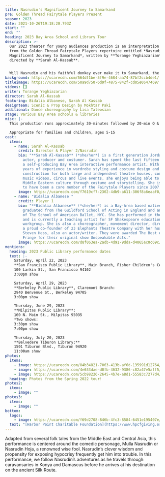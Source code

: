```yaml
---
title: Nasrudin's Magnificent Journey to Samarkand
pre: Golden Thread Fairytale Players Present
season: 2023
date: 2021-10-26T19:18:20.793Z
start: ""
end: ""
heading: 2023 Bay Area School and Library Tour
description: >-
  Our 2023 theater for young audiences production is an interpretation of a play
  from the Golden Thread Fairytale Players repertoire entitled *Nasrudin’s
  Magnificent Journey to Samarkand*, written by **Torange Yeghiazarian** and
  directed by **Sarah Al-Kassab**.


  Will Nasrudin and his faithful donkey ever make it to Samarkand, the center of arts and crafts on the ancient Silk Road? There is only one way to find out!
background: https://ucarecdn.com/564df1be-5f9e-4684-aa74-87bf2ccb4de1/
titleimage: https://ucarecdn.com/50a9d750-6d9f-4875-842f-cd05e0647469/
videos: []
writer: Torange Yeghiazarian
director: Sarah Al-Kassab
featuring: Bidalia Albanese, Sarah Al Kassab
designteam: Scenic & Prop Design by Mokhtar Paki
additional: Dance choreography by Lisa Tateosian
stage: Various Bay Area schools & libraries
misc: |-
  This production runs approximately 30-minutes followed by 20-min Q & A session

  Appropriate for families and children, ages 5-15
cast:
  items:
    - name: Sarah Al-Kassab
      credit: Director & Player 2/Nasrudin
      bio: "**Sarah Al-Kassab** (*she/her*) is a first generation Jordanian-American
        actor, producer and costumer. Sarah has spent the last fifteen years as
        a self-producing Bay Area interactive performance artist. With over 20
        years of experience in wardrobe styling and costume design and
        construction for both large and independent theatre houses, commercials,
        music videos, circus and live events, she enjoys being able to share
        Middle Eastern culture through costume and storytelling. She is thrilled
        to have been a core member of the Fairytale Players since 2007."
      image: https://ucarecdn.com/f7619cf7-2302-4db9-a611-306f8a6eaaf0/
    - name: "Bidalia Albanese "
      credit: Player 1
      bio: "**Bidalia Albanese** (*she/her*) is a Bay-Area based native New Yorker who
        graduated from The Guildford School of Acting in England and an alumnus
        of The School of American Ballet, NYC. She has performed in the UK, NYC,
        and is currently a teaching artist for SF Shakespeare education
        workgroup. She is also a choreographer, movement director, director, and
        a proud co-founder of 23 Elephants Theatre Company with her husband
        Steven Hess, also an actor/writer. They were awarded The Best of SF
        Fringe for their original show Unspeakable Acts."
      image: https://ucarecdn.com/d8f063ea-2adb-4d91-9dda-d4065ac0c69c/
mentions:
  heading: 2023 Public Library performance dates
  text: |-
    Saturday, April 22, 2023
    **San Francisco Public Library**, Main Branch, Fisher Children's Center:
    100 Larkin St., San Francisco 94102
    3:00pm show

    Saturday, April 29, 2023
    **Berkeley Public Library**, Claremont Branch:
    2940 Benvenue St., Berkeley 94705
    3:00pm show

    Thursday, June 29, 2023
    **Milpitas Public Library**:
    160 N. Main St., Milpitas 95035
    *Two shows:
    3:30pm show
    7:00pm show 

    Thursday, July 20, 2023
    **Belvedere Tiburon Library:**
    1501 Tiburon Blvd., Tiburon 94920
    11:00am show
photos:
  items:
    - image: https://ucarecdn.com/84b34821-7063-413b-af6d-135991d12764/
    - image: https://ucarecdn.com/4e633dae-d0fb-4632-9386-c82a47e5aff5/
    - image: https://ucarecdn.com/5cb98226-2645-4b7e-a8d1-55583c7277d4/
  heading: Photos from the Spring 2022 tour!
photos2:
  items:
    - image: ""
photos3:
  items:
    - image: ""
bottom:
  logos:
    - image: https://ucarecdn.com/f69d2708-846b-4fc3-8584-6451e195407e/
  text: "[Harbor Point Charitable Foundation](https://www.hpcfgiving.org/)"
---
```

Adapted from several folk tales from the Middle East and Central Asia, this performance is centered around the comedic personage, Mulla Nasrudin or Nasrudin Hoja, a renowned wise fool. Nasrudin’s clever wisdom and propensity for exposing hypocrisy frequently get him into trouble. In this performance, we follow Nasrudin’s adventures as he travels through caravansaries in Konya and Damascus before he arrives at his destination on the ancient Silk Route.